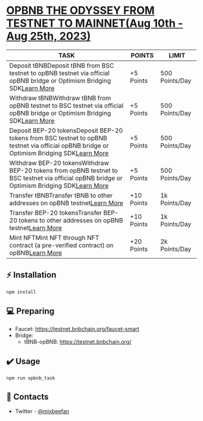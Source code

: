 # [OPBNB THE ODYSSEY FROM TESTNET TO MAINNET(Aug 10th - Aug 25th, 2023)](https://opbnb.bnbchain.org/en/campaigns/the-odyssey-from-testnet-to-mainnet)

| TASK                                                         | POINTS     | LIMIT          |
| ------------------------------------------------------------ | ---------- | -------------- |
| Deposit tBNBDeposit tBNB from BSC testnet to opBNB testnet via official opBNB bridge or Optimism Bridging SDK[Learn More](https://www.bnbchain.org/en/blog/guide-to-completing-additional-tasks-for-the-opbnb-odyssey-from-testnet-to-mainnet-campaign) | +5 Points  | 500 Points/Day |
| Withdraw tBNBWithdraw tBNB from opBNB testnet to BSC testnet via official opBNB bridge or Optimism Bridging SDK[Learn More](https://www.bnbchain.org/en/blog/guide-to-completing-additional-tasks-for-the-opbnb-odyssey-from-testnet-to-mainnet-campaign) | +5 Points  | 500 Points/Day |
| Deposit BEP-20 tokensDeposit BEP-20 tokens from BSC testnet to opBNB testnet via official opBNB bridge or Optimism Bridging SDK[Learn More](https://www.bnbchain.org/en/blog/guide-to-completing-additional-tasks-for-the-opbnb-odyssey-from-testnet-to-mainnet-campaign) | +5 Points  | 500 Points/Day |
| Withdraw BEP-20 tokensWithdraw BEP-20 tokens from opBNB testnet to BSC testnet via official opBNB bridge or Optimism Bridging SDK[Learn More](https://www.bnbchain.org/en/blog/guide-to-completing-additional-tasks-for-the-opbnb-odyssey-from-testnet-to-mainnet-campaign) | +5 Points  | 500 Points/Day |
| Transfer tBNBTransfer tBNB to other addresses on opBNB testnet[Learn More](https://www.bnbchain.org/en/blog/guide-to-completing-additional-tasks-for-the-opbnb-odyssey-from-testnet-to-mainnet-campaign) | +10 Points | 1k Points/Day  |
| Transfer BEP-20 tokensTransfer BEP-20 tokens to other addresses on opBNB testnet[Learn More](https://www.bnbchain.org/en/blog/guide-to-completing-additional-tasks-for-the-opbnb-odyssey-from-testnet-to-mainnet-campaign) | +10 Points | 1k Points/Day  |
| Mint NFTMint NFT through NFT contract (a pre-verified contract) on opBNB[Learn More](https://www.bnbchain.org/en/blog/guide-to-completing-additional-tasks-for-the-opbnb-odyssey-from-testnet-to-mainnet-campaign) | +20 Points | 2k Points/Day  |


## ⚡ Installation

```
npm install
```

## 💻 Preparing

* Faucet:   https://testnet.bnbchain.org/faucet-smart
* Bridge:
  * tBNB-opBNB: https://testnet.bnbchain.org/


## ✔️ Usage
``
npm run opbnb_task
``


## 📧 Contacts
+ Twitter - [@mixbeefan](https://twitter.com/mixbeefan)